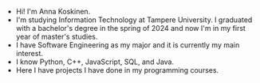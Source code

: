 - Hi! I'm Anna Koskinen.
- I'm studying Information Technology at Tampere University. I graduated with a bachelor's degree in the spring of 2024 and now I'm in my first year of master's studies.
- I have Software Engineering as my major and it is currently my main interest.
- I know Python, C++, JavaScript, SQL, and Java.
- Here I have projects I have done in my programming courses.
